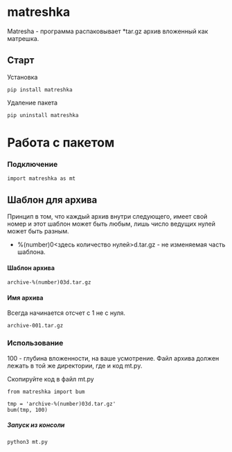 # matreshka


Matresha - программа распаковывает *tar.gz архив вложенный как матрешка.




## Старт
Установка
```angular2html
pip install matreshka
```
Удаление пакета
```angular2html
pip uninstall matreshka
```

#  Работа с пакетом

### Подключение 
```angular2html
import matreshka as mt
```


## Шаблон для архива
Принцип в том, что каждый архив внутри следующего, имеет свой номер и этот 
шаблон может быть любым, лишь число ведущих нулей может быть разным.

* %(number)0<здесь количество нулей>d.tar.gz - не изменяемая часть шаблона.

#### Шаблон архива

```angular2html
archive-%(number)03d.tar.gz
```
#### Имя архива
Всегда начинается отсчет с 1 не с нуля.
```angular2html
archive-001.tar.gz
```

### Использование
 100 - глубина вложенности, на ваше усмотрение. Файл архива должен лежать в 
 той же директории, где и код mt.py.

Скопируйте код в файл mt.py
```
from matreshka import bum

tmp = 'archive-%(number)03d.tar.gz'
bum(tmp, 100)
```

##### Запуск из консоли
```angular2html
python3 mt.py
```

